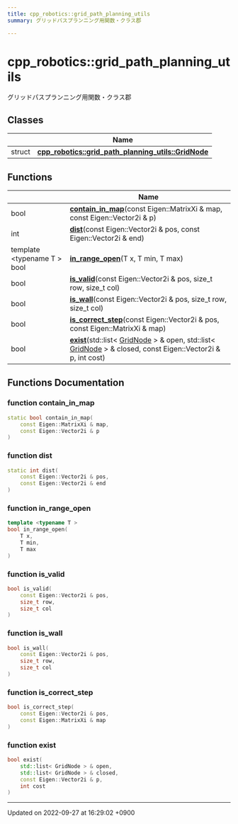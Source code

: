 ```yaml
---
title: cpp_robotics::grid_path_planning_utils
summary: グリッドパスプランニング用関数・クラス郡 

---
```


# cpp_robotics::grid_path_planning_utils

グリッドパスプランニング用関数・クラス郡 

## Classes

|                | Name           |
| -------------- | -------------- |
| struct | **[cpp_robotics::grid_path_planning_utils::GridNode](/cpp_robotics/doxybook/Classes/structcpp__robotics_1_1grid__path__planning__utils_1_1GridNode/)**  |

## Functions

|                | Name           |
| -------------- | -------------- |
| bool | **[contain_in_map](/cpp_robotics/doxybook/Namespaces/namespacecpp__robotics_1_1grid__path__planning__utils/#function-contain-in-map)**(const Eigen::MatrixXi & map, const Eigen::Vector2i & p) |
| int | **[dist](/cpp_robotics/doxybook/Namespaces/namespacecpp__robotics_1_1grid__path__planning__utils/#function-dist)**(const Eigen::Vector2i & pos, const Eigen::Vector2i & end) |
| template <typename T \> <br>bool | **[in_range_open](/cpp_robotics/doxybook/Namespaces/namespacecpp__robotics_1_1grid__path__planning__utils/#function-in-range-open)**(T x, T min, T max) |
| bool | **[is_valid](/cpp_robotics/doxybook/Namespaces/namespacecpp__robotics_1_1grid__path__planning__utils/#function-is-valid)**(const Eigen::Vector2i & pos, size_t row, size_t col) |
| bool | **[is_wall](/cpp_robotics/doxybook/Namespaces/namespacecpp__robotics_1_1grid__path__planning__utils/#function-is-wall)**(const Eigen::Vector2i & pos, size_t row, size_t col) |
| bool | **[is_correct_step](/cpp_robotics/doxybook/Namespaces/namespacecpp__robotics_1_1grid__path__planning__utils/#function-is-correct-step)**(const Eigen::Vector2i & pos, const Eigen::MatrixXi & map) |
| bool | **[exist](/cpp_robotics/doxybook/Namespaces/namespacecpp__robotics_1_1grid__path__planning__utils/#function-exist)**(std::list< [GridNode](/cpp_robotics/doxybook/Classes/structcpp__robotics_1_1grid__path__planning__utils_1_1GridNode/) > & open, std::list< [GridNode](/cpp_robotics/doxybook/Classes/structcpp__robotics_1_1grid__path__planning__utils_1_1GridNode/) > & closed, const Eigen::Vector2i & p, int cost) |


## Functions Documentation

### function contain_in_map

```cpp
static bool contain_in_map(
    const Eigen::MatrixXi & map,
    const Eigen::Vector2i & p
)
```


### function dist

```cpp
static int dist(
    const Eigen::Vector2i & pos,
    const Eigen::Vector2i & end
)
```


### function in_range_open

```cpp
template <typename T >
bool in_range_open(
    T x,
    T min,
    T max
)
```


### function is_valid

```cpp
bool is_valid(
    const Eigen::Vector2i & pos,
    size_t row,
    size_t col
)
```


### function is_wall

```cpp
bool is_wall(
    const Eigen::Vector2i & pos,
    size_t row,
    size_t col
)
```


### function is_correct_step

```cpp
bool is_correct_step(
    const Eigen::Vector2i & pos,
    const Eigen::MatrixXi & map
)
```


### function exist

```cpp
bool exist(
    std::list< GridNode > & open,
    std::list< GridNode > & closed,
    const Eigen::Vector2i & p,
    int cost
)
```






-------------------------------

Updated on 2022-09-27 at 16:29:02 +0900